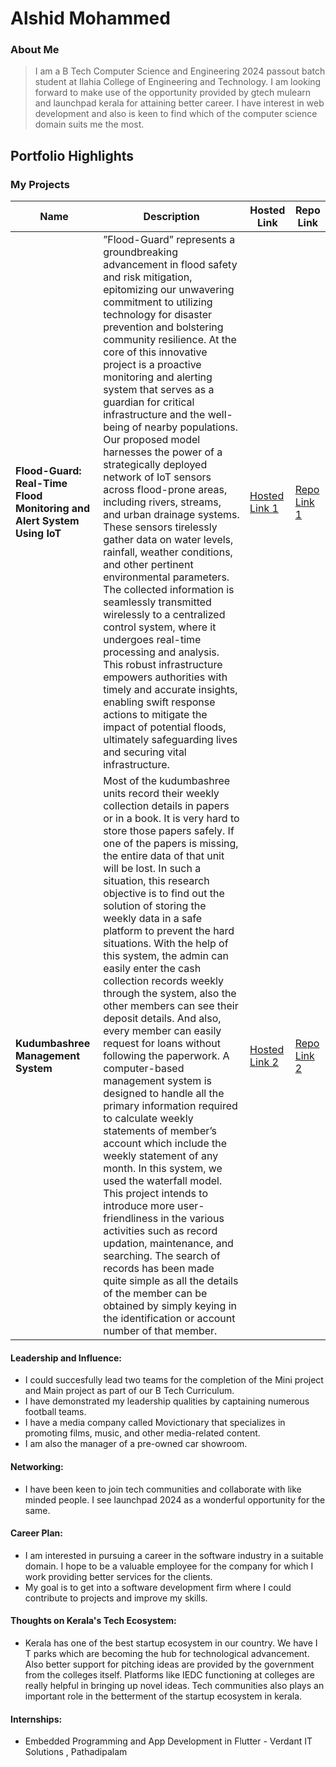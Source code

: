 # Alshid Mohammed

### About Me

> I am a B Tech Computer Science and Engineering 2024 passout batch student at Ilahia College of Engineering and Technology. I am looking forward to make use of the opportunity provided by gtech mulearn and launchpad kerala for attaining better career. I have interest in web development and also is keen to find which of the computer science domain suits me the most.


## Portfolio Highlights

### My Projects

| Name                | Description                                                               | Hosted Link                              | Repo Link                                                      |
|---------------------|---------------------------------------------------------------------------|------------------------------------------|----------------------------------------------------------------|
| **Flood-Guard: Real-Time Flood Monitoring and Alert System Using IoT**  |  ”Flood-Guard” represents a groundbreaking advancement in flood safety and risk mitigation, epitomizing our unwavering commitment to utilizing technology for disaster prevention and bolstering community resilience. At the core of this innovative project is a proactive monitoring and alerting system that serves as a guardian for critical infrastructure and the well-being of nearby populations. Our proposed model harnesses the power of a strategically deployed network of IoT sensors across flood-prone areas, including rivers, streams, and urban drainage systems. These sensors tirelessly gather data on water levels, rainfall, weather conditions, and other pertinent environmental parameters. The collected information is seamlessly transmitted wirelessly to a centralized control system, where it undergoes real-time processing and analysis. This robust infrastructure empowers authorities with timely and accurate insights, enabling swift response actions to mitigate the impact of potential floods, ultimately safeguarding lives and securing vital infrastructure.| [Hosted Link 1](https://example.com)    | [Repo Link 1](https://github.com/username/project1)             |
| **Kudumbashree Management System**  | Most of the kudumbashree units record their weekly collection details in papers or in a book. It is very hard to store those papers safely. If one of the papers is missing, the entire data of that unit will be lost. In such a situation, this research objective is to find out the solution of storing the weekly data in a safe platform to prevent the hard situations. With the help of this system, the admin can easily enter the cash collection records weekly through the system, also the other members can see their deposit details. And also, every member can easily request for loans without following the paperwork. A computer-based management system is designed to handle all the primary information required to calculate weekly statements of member’s account which include the weekly statement of any month. In this system, we used the waterfall model. This project intends to introduce more user-friendliness in the various activities such as record updation, maintenance, and searching. The search of records has been made quite simple as all the details of the member can be obtained by simply keying in the identification or account number of that member.                                              | [Hosted Link 2](https://example.com)    | [Repo Link 2](https://github.com/username/project2)             |

#### Leadership and Influence:

- I could succesfully lead two teams for the completion of the Mini project and Main project as part of our B Tech Curriculum.
- I have demonstrated my leadership qualities by captaining numerous football teams.
- I have a media company called Movictionary that specializes in promoting films, music, and other media-related content.
- I am also the manager of a pre-owned car showroom.
#### Networking:

- I have been keen to join tech communities and collaborate with like minded people. I see launchpad 2024 as a wonderful opportunity for the same. 

#### Career Plan:

- I am interested in pursuing a career in the software industry in a suitable domain. I hope to be a valuable employee for the company for which I work providing better services for the clients.
- My goal is to get into a software development firm where I could contribute to projects and improve my skills.
#### Thoughts on Kerala's Tech Ecosystem:

- Kerala has one of the best startup ecosystem in our country. We have I T parks which are becoming the hub for technological advancement. Also better support for pitching ideas are provided by the government from the colleges itself. Platforms like IEDC functioning at colleges are really helpful in bringing up novel ideas. Tech communities also plays an important role in the betterment of the startup ecosystem in kerala.



#### Internships:

- Embedded Programming and App Development in Flutter -
Verdant IT Solutions , Pathadipalam
